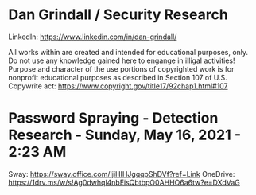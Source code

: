 # Dan Grindall / Security Research
LinkedIn: https://www.linkedin.com/in/dan-grindall/

All works within are created and intended for educational purposes, only. Do not use any knowledge gained here to engange in illigal activities! Purpose and character of the use portions of copyrighted work is for nonprofit educational purposes as described in Section 107 of U.S. Copywrite act: https://www.copyright.gov/title17/92chap1.html#107


# Password Spraying - Detection Research - Sunday, May 16, 2021 - 2:23 AM
Sway: https://sway.office.com/IjiHIHJgqqpShDVf?ref=Link 
OneDrive: https://1drv.ms/w/s!Ag0dwhql4nbEisQbtbpO0AHHO6a6tw?e=DXdVaG


